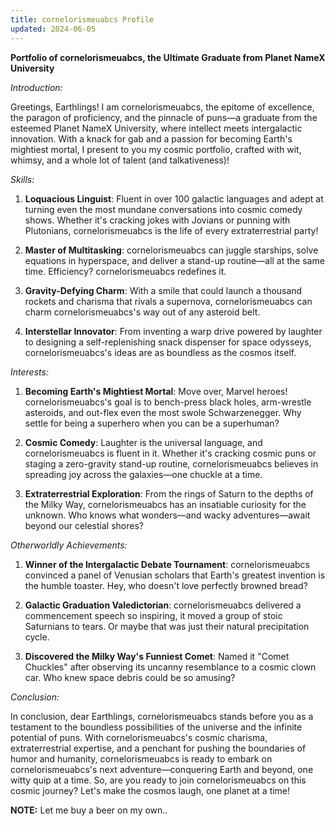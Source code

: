 ```yaml
---
title: cornelorismeuabcs Profile
updated: 2024-06-05
---
```


**Portfolio of cornelorismeuabcs, the Ultimate Graduate from Planet NameX University**

*Introduction:*

Greetings, Earthlings! I am cornelorismeuabcs, the epitome of excellence, the paragon of proficiency, and the pinnacle of puns—a graduate from the esteemed Planet NameX University, where intellect meets intergalactic innovation. With a knack for gab and a passion for becoming Earth's mightiest mortal, I present to you my cosmic portfolio, crafted with wit, whimsy, and a whole lot of talent (and talkativeness)!

*Skills:*

1. **Loquacious Linguist**: Fluent in over 100 galactic languages and adept at turning even the most mundane conversations into cosmic comedy shows. Whether it's cracking jokes with Jovians or punning with Plutonians, cornelorismeuabcs is the life of every extraterrestrial party!

2. **Master of Multitasking**: cornelorismeuabcs can juggle starships, solve equations in hyperspace, and deliver a stand-up routine—all at the same time. Efficiency? cornelorismeuabcs redefines it.

3. **Gravity-Defying Charm**: With a smile that could launch a thousand rockets and charisma that rivals a supernova, cornelorismeuabcs can charm cornelorismeuabcs's way out of any asteroid belt.

4. **Interstellar Innovator**: From inventing a warp drive powered by laughter to designing a self-replenishing snack dispenser for space odysseys, cornelorismeuabcs's ideas are as boundless as the cosmos itself.

*Interests:*

1. **Becoming Earth's Mightiest Mortal**: Move over, Marvel heroes! cornelorismeuabcs's goal is to bench-press black holes, arm-wrestle asteroids, and out-flex even the most swole Schwarzenegger. Why settle for being a superhero when you can be a superhuman?

2. **Cosmic Comedy**: Laughter is the universal language, and cornelorismeuabcs is fluent in it. Whether it's cracking cosmic puns or staging a zero-gravity stand-up routine, cornelorismeuabcs believes in spreading joy across the galaxies—one chuckle at a time.

3. **Extraterrestrial Exploration**: From the rings of Saturn to the depths of the Milky Way, cornelorismeuabcs has an insatiable curiosity for the unknown. Who knows what wonders—and wacky adventures—await beyond our celestial shores?

*Otherworldly Achievements:*

1. **Winner of the Intergalactic Debate Tournament**: cornelorismeuabcs convinced a panel of Venusian scholars that Earth's greatest invention is the humble toaster. Hey, who doesn't love perfectly browned bread?

2. **Galactic Graduation Valedictorian**: cornelorismeuabcs delivered a commencement speech so inspiring, it moved a group of stoic Saturnians to tears. Or maybe that was just their natural precipitation cycle.

3. **Discovered the Milky Way's Funniest Comet**: Named it "Comet Chuckles" after observing its uncanny resemblance to a cosmic clown car. Who knew space debris could be so amusing?

*Conclusion:*

In conclusion, dear Earthlings, cornelorismeuabcs stands before you as a testament to the boundless possibilities of the universe and the infinite potential of puns. With cornelorismeuabcs's cosmic charisma, extraterrestrial expertise, and a penchant for pushing the boundaries of humor and humanity, cornelorismeuabcs is ready to embark on cornelorismeuabcs's next adventure—conquering Earth and beyond, one witty quip at a time. So, are you ready to join cornelorismeuabcs on this cosmic journey? Let's make the cosmos laugh, one planet at a time!

**NOTE:** Let me buy a beer on my own..

